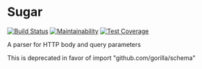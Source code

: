 # Sugar

[![Build Status](https://travis-ci.com/redventuresLA/sugar.svg?branch=master)](https://travis-ci.com/redventuresLA/sugar)
[![Maintainability](https://api.codeclimate.com/v1/badges/7bc48f277a4db6e176e4/maintainability)](https://codeclimate.com/github/redventuresLA/sugar/maintainability)
[![Test Coverage](https://api.codeclimate.com/v1/badges/7bc48f277a4db6e176e4/test_coverage)](https://codeclimate.com/github/redventuresLA/sugar/test_coverage)

A parser for HTTP body and query parameters

This is deprecated in favor of import "github.com/gorilla/schema"

